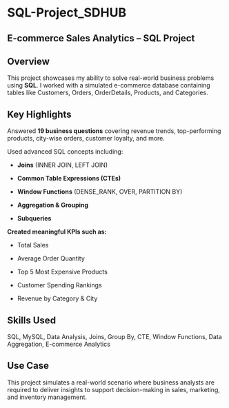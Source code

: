 # SQL-Project_SDHUB

## E-commerce Sales Analytics – SQL Project

## Overview

This project showcases my ability to solve real-world business problems using **SQL**. I worked with a simulated e-commerce database containing tables like Customers, Orders, OrderDetails, Products, and Categories.

## Key Highlights

Answered **19 business questions** covering revenue trends, top-performing products, city-wise orders, customer loyalty, and more.

Used advanced SQL concepts including:

- **Joins** (INNER JOIN, LEFT JOIN)

- **Common Table Expressions (CTEs)**

- **Window Functions** (DENSE_RANK, OVER, PARTITION BY)

- **Aggregation & Grouping**

- **Subqueries**


**Created meaningful KPIs such as:**

- Total Sales

- Average Order Quantity

- Top 5 Most Expensive Products

- Customer Spending Rankings

- Revenue by Category & City



## Skills Used

SQL, MySQL, Data Analysis, Joins, Group By, CTE, Window Functions, Data Aggregation, E-commerce Analytics

## Use Case

This project simulates a real-world scenario where business analysts are required to deliver insights to support decision-making in sales, marketing, and inventory management.

